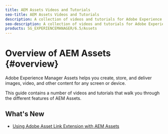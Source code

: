```yaml
---
title: AEM Assets Videos and Tutorials
seo-title: AEM Assets Videos and Tutorials
description: A collection of videos and tutorials for Adobe Experience Manager Assets. 
seo-description: A collection of videos and tutorials for Adobe Experience Manager Assets
products: SG_EXPERIENCEMANAGER/6.5/Assets
---
```


# Overview of AEM Assets {#overview}

Adobe Experience Manager Assets helps you create, store, and deliver images, video, and other content for any screen or device.

This guide contains a number of videos and tutorials that walk you through the different features of AEM Assets.

## What's New

* [Using Adobe Asset Link Extension with AEM Assets](creative-cloud/adobe-asset-link-feature-video-use.md)
